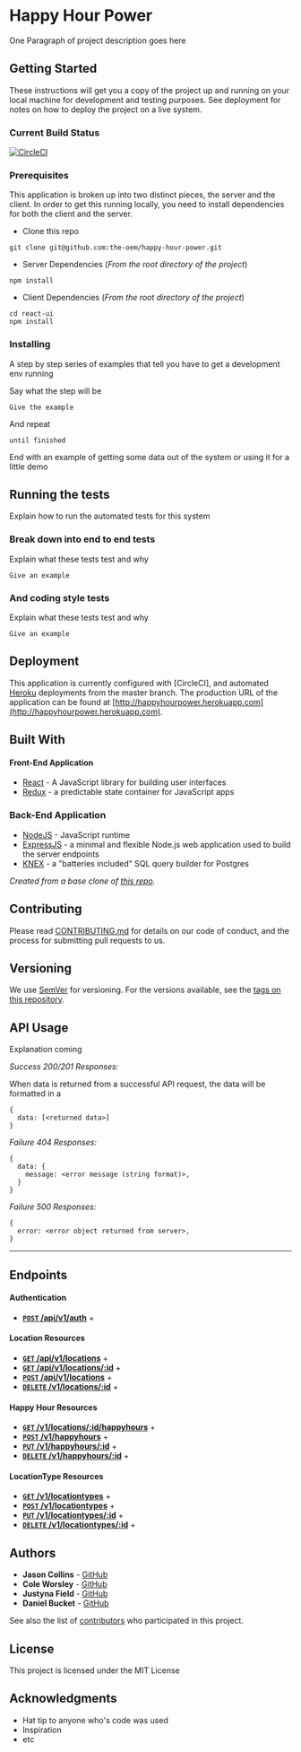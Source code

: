 # Happy Hour Power

One Paragraph of project description goes here

## Getting Started

These instructions will get you a copy of the project up and running on your local machine for development and testing purposes. See deployment for notes on how to deploy the project on a live system.

### Current Build Status

[![CircleCI](https://circleci.com/gh/the-oem/happy-hour-power/tree/master.svg?style=svg)](https://circleci.com/gh/the-oem/happy-hour-power/tree/master)

### Prerequisites

This application is broken up into two distinct pieces, the server and the client. In order to get this running locally, you need to install dependencies for both the client and the server.

* Clone this repo
```
git clone git@github.com:the-oem/happy-hour-power.git
```

* Server Dependencies (_From the root directory of the project_)
```
npm install
```

* Client Dependencies (_From the root directory of the project_)
```
cd react-ui
npm install
```

### Installing

A step by step series of examples that tell you have to get a development env running

Say what the step will be

```
Give the example
```

And repeat

```
until finished
```

End with an example of getting some data out of the system or using it for a little demo

## Running the tests

Explain how to run the automated tests for this system

### Break down into end to end tests

Explain what these tests test and why

```
Give an example
```

### And coding style tests

Explain what these tests test and why

```
Give an example
```

## Deployment

This application is currently configured with [CircleCI], and automated [Heroku]() deployments from the master branch. The production URL of the application can be found at [http://happyhourpower.herokuapp.com](http://happyhourpower.herokuapp.com).

## Built With

#### Front-End Application
* [React](https://facebook.github.io/react/) - A JavaScript library for building user interfaces
* [Redux](http://redux.js.org/) - a predictable state container for JavaScript apps

### Back-End Application
* [NodeJS](https://nodejs.org/en/) - JavaScript runtime
* [ExpressJS](https://expressjs.com/) - a minimal and flexible Node.js web application used to build the server endpoints
* [KNEX](http://knexjs.org/) - a "batteries included" SQL query builder for Postgres

_Created from a base clone of [this repo](https://github.com/mars/heroku-cra-node)._

## Contributing

Please read [CONTRIBUTING.md](https://gist.github.com/PurpleBooth/b24679402957c63ec426) for details on our code of conduct, and the process for submitting pull requests to us.

## Versioning

We use [SemVer](http://semver.org/) for versioning. For the versions available, see the [tags on this repository](https://github.com/your/project/tags).

## API Usage
Explanation coming

*Success 200/201 Responses:*

When data is returned from a successful API request, the data will be formatted in a
```
{
  data: [<returned data>]
}
```

*Failure 404 Responses:*
```
{
  data: {
    message: <error message (string format)>,
  }
}
```
*Failure 500 Responses:*
```
{
  error: <error object returned from server>,
}
```

---

## Endpoints

#### Authentication
- **[<code>POST</code> /api/v1/auth]()** +

#### Location Resources

- **[<code>GET</code> /api/v1/locations]()** +
- **[<code>GET</code> /api/v1/locations/:id]()** +
- **[<code>POST</code> /api/v1/locations]()** +
- **[<code>DELETE</code> /v1/locations/:id]()** +

#### Happy Hour Resources

- **[<code>GET</code> /v1/locations/:id/happyhours]()** +
- **[<code>POST</code> /v1/happyhours]()** +
- **[<code>PUT</code> /v1/happyhours/:id]()** +
- **[<code>DELETE</code> /v1/happyhours/:id]()** +

#### LocationType Resources

- **[<code>GET</code> /v1/locationtypes]()** +
- **[<code>POST</code> /v1/locationtypes]()** +
- **[<code>PUT</code> /v1/locationtypes/:id]()** +
- **[<code>DELETE</code> /v1/locationtypes/:id]()** +

## Authors

* **Jason Collins** - [GitHub](https://github.com/the-oem)
* **Cole Worsley** - [GitHub](https://github.com/coleworsley)
* **Justyna Field** - [GitHub](https://github.com/JustynaField)
* **Daniel Bucket** - [GitHub](https://github.com/danielbucket)

See also the list of [contributors](https://github.com/the-oem/happy-hour-power/graphs/contributors) who participated in this project.

## License

This project is licensed under the MIT License

## Acknowledgments

* Hat tip to anyone who's code was used
* Inspiration
* etc

